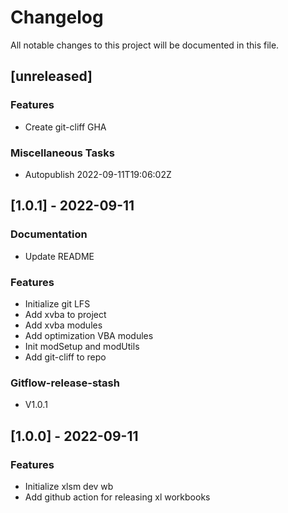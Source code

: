 # Changelog

All notable changes to this project will be documented in this file.

## [unreleased]

### Features

- Create git-cliff GHA

### Miscellaneous Tasks

- Autopublish 2022-09-11T19:06:02Z

## [1.0.1] - 2022-09-11

### Documentation

- Update README

### Features

- Initialize git LFS
- Add xvba to project
- Add xvba modules
- Add optimization VBA modules
- Init modSetup and modUtils
- Add git-cliff to repo

### Gitflow-release-stash

- V1.0.1

## [1.0.0] - 2022-09-11

### Features

- Initialize xlsm dev wb
- Add github action for releasing xl workbooks

<!-- generated by git-cliff -->
